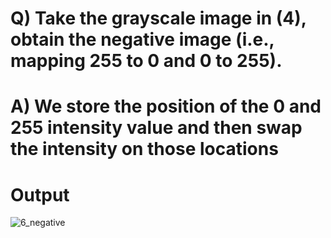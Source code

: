 # Q) Take the grayscale image in (4), obtain the negative image (i.e., mapping 255 to 0 and 0 to 255).
# A) We store the position of the 0 and 255 intensity value and then swap the intensity on those locations

# Output
![6_negative](https://github.com/nisarg15/Basic_Computer_Vision/assets/89348092/b0e8c82c-f41d-4885-803f-0ebcf84b9344)
